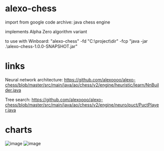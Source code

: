# alexo-chess
import from google code archive: java chess engine

implements Alpha Zero algorithm variant


to use with Winboard:
"alexo-chess" -fd "C:\project\dir" -fcp "java -jar .\alexo-chess-1.0.0-SNAPSHOT.jar"

# links
Neural network architecture:
https://github.com/alexoooo/alexo-chess/blob/master/src/main/java/ao/chess/v2/engine/heuristic/learn/NnBuilder.java

Tree search:
https://github.com/alexoooo/alexo-chess/blob/master/src/main/java/ao/chess/v2/engine/neuro/puct/PuctPlayer.java

# charts
![image](https://user-images.githubusercontent.com/4985552/71774148-7e7c3f00-2f37-11ea-8741-54eb102103e4.png)
![image](https://user-images.githubusercontent.com/4985552/71774161-b4212800-2f37-11ea-8df5-04c79bd5c8ba.png)
